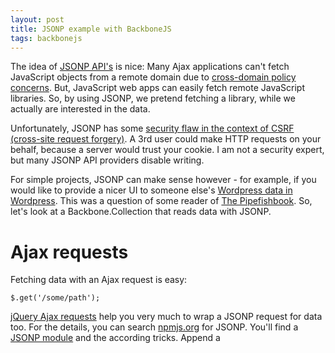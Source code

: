 ```yaml
---
layout: post
title: JSONP example with BackboneJS
tags: backbonejs
---
```

The idea of [JSONP API's](http://en.wikipedia.org/wiki/JSONP) is nice: Many Ajax applications can't fetch JavaScript objects from a remote domain due to [cross-domain policy concerns](http://www.staticapps.org/articles/cross-domain-requests-with-cors). But, JavaScript web apps can easily fetch remote JavaScript libraries. So, by using JSONP, we pretend fetching a library, while we actually are interested in the data.

Unfortunately, JSONP has some [security flaw in the context of CSRF (cross-site request forgery)](http://security.stackexchange.com/questions/23438/security-risks-with-jsonp).  A 3rd user could make HTTP requests on your behalf, because a server would trust your cookie. I am not a security expert, but many JSONP API providers disable writing.

For simple projects, JSONP can make sense however - for example, if you would like to provide a nicer UI to someone else's [Wordpress data in Wordpress](https://wordpress.org/support/topic/getting-jsonp-to-work). This was a question of some reader of [The Pipefishbook](http://pipefishbook.com). So, let's look at a Backbone.Collection that reads data with JSONP.

# Ajax requests

Fetching data with an Ajax request is easy:

    $.get('/some/path');

[jQuery Ajax requests](http://api.jquery.com/jquery.ajax/) help you very much to wrap a JSONP request for data too. For the details, you can search [npmjs.org](http://npmjs.org) for JSONP. You'll find a [JSONP module](https://github.com/webmodules/jsonp/blob/master/index.js#L87) and the according tricks. Append a <script> tag, and point the source towards your remote data.

A Backbone.Collection can deal with those requests too. Let's look an example based on the Flickr API.

# Browsing images with JSONP

Let's look at a small example to [browse photos from Flickr](http://flickr-example.divshot.io/). You can see the full [source code at Github](https://github.com/pipefishbook/jsonp-example).

This demo is based on a parameterized Backbone.Collection.  Wrapping Ajax requests is an important responsibility of the Backbone data layer. So, let's look at [a collection to fetch photos with JSONP](https://github.com/pipefishbook/jsonp-example/blob/master/app/collections/photos.js).

It is important to add a "dataType" parameter to the Ajax request. This parameter is then passed to te jQuery Ajax call:

     sync: function(method, collection, options) {
       options.dataType = "jsonp";
       options.jsonpCallback = "jsonpCallback";
       return Backbone.sync(method, collection, options);
     }

And this is basically all. The rest of the the example, uses much of the same view construction and controls as in [Ch. 4 example](http://pipefishbook.com/ch_4/subviews/) of the Pipefishbook. A subviews for control and a list view share the same collection. Collection are fetched just upon request (= button click).

A nice extra for this post: Sometimes, you have a JSON API that you can't directly access due to cross-policy browser concerns. Fortunately, there is a [proxy from Nodejitsu](https://jsonp.nodejitsu.com/) to emulat e JSONP request. This allows you to easily fetch data from JSON API without setting up a proxy yourself.









